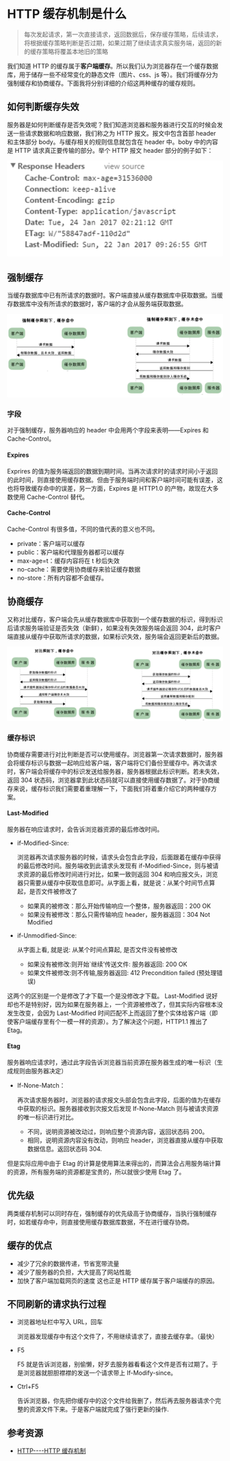 # HTTP 缓存机制是什么

> 每次发起请求，第一次直接请求，返回数据后，保存缓存策略，后续请求，将根据缓存策略判断是否过期，如果过期了继续请求真实服务端，返回的新的缓存策略将覆盖本地旧的策略

我们知道 HTTP 的缓存属于**客户端缓存**。所以我们认为浏览器存在一个缓存数据库，用于储存一些不经常变化的静态文件（图片、css、js 等）。我们将缓存分为强制缓存和协商缓存。下面我将分别详细的介绍这两种缓存的缓存规则。

## 如何判断缓存失效

服务器是如何判断缓存是否失效呢？我们知道浏览器和服务器进行交互的时候会发送一些请求数据和响应数据，我们称之为 HTTP 报文。报文中包含首部 header 和主体部分 body。与缓存相关的规则信息就包含在 header 中。boby 中的内容是 HTTP 请求真正要传输的部分。举个 HTTP 报文 header 部分的例子如下：

![16007e57ca9f8f86](./assets/16007e57ca9f8f86.jpg)

## 强制缓存

当缓存数据库中已有所请求的数据时。客户端直接从缓存数据库中获取数据。当缓存数据库中没有所请求的数据时，客户端的才会从服务端获取数据。

![16007be6f64ff7f7](./assets/16007be6f64ff7f7.jpg)

### 字段

对于强制缓存，服务器响应的 header 中会用两个字段来表明——Expires 和 Cache-Control。

#### Expires

Exprires 的值为服务端返回的数据到期时间。当再次请求时的请求时间小于返回的此时间，则直接使用缓存数据。但由于服务端时间和客户端时间可能有误差，这也将导致缓存命中的误差，另一方面，Expires 是 HTTP1.0 的产物，故现在大多数使用 Cache-Control 替代。

#### Cache-Control

Cache-Control 有很多值，不同的值代表的意义也不同。

- private：客户端可以缓存
- public：客户端和代理服务器都可以缓存
- max-age=t：缓存内容将在 t 秒后失效
- no-cache：需要使用协商缓存来验证缓存数据
- no-store：所有内容都不会缓存。

## 协商缓存

又称对比缓存，客户端会先从缓存数据库中获取到一个缓存数据的标识，得到标识后请求服务端验证是否失效（新鲜），如果没有失效服务端会返回 304，此时客户端直接从缓存中获取所请求的数据，如果标识失效，服务端会返回更新后的数据。

![16007d1c835d5461](./assets/16007d1c835d5461.jpg)

### 缓存标识

协商缓存需要进行对比判断是否可以使用缓存。浏览器第一次请求数据时，服务器会将缓存标识与数据一起响应给客户端，客户端将它们备份至缓存中。再次请求时，客户端会将缓存中的标识发送给服务器，服务器根据此标识判断。若未失效，返回 304 状态码，浏览器拿到此状态码就可以直接使用缓存数据了。对于协商缓存来说，缓存标识我们需要着重理解一下，下面我们将着重介绍它的两种缓存方案。

#### Last-Modified

服务器在响应请求时，会告诉浏览器资源的最后修改时间。

- if-Modified-Since:

  浏览器再次请求服务器的时候，请求头会包含此字段，后面跟着在缓存中获得的最后修改时间。服务端收到此请求头发现有 if-Modified-Since，则与被请求资源的最后修改时间进行对比，如果一致则返回 304 和响应报文头，浏览器只需要从缓存中获取信息即可。从字面上看，就是说：从某个时间节点算起，是否文件被修改了

  - 如果真的被修改：那么开始传输响应一个整体，服务器返回：200 OK
  - 如果没有被修改：那么只需传输响应 header，服务器返回：304 Not Modified

- if-Unmodified-Since:

  从字面上看, 就是说: 从某个时间点算起, 是否文件没有被修改

  - 如果没有被修改:则开始`继续'传送文件: 服务器返回: 200 OK
  - 如果文件被修改:则不传输,服务器返回: 412 Precondition failed (预处理错误)

这两个的区别是一个是修改了才下载一个是没修改才下载。 Last-Modified 说好却也不是特别好，因为如果在服务器上，一个资源被修改了，但其实际内容根本没发生改变，会因为 Last-Modified 时间匹配不上而返回了整个实体给客户端（即使客户端缓存里有个一模一样的资源）。为了解决这个问题，HTTP1.1 推出了 Etag。

#### Etag

服务器响应请求时，通过此字段告诉浏览器当前资源在服务器生成的唯一标识（生成规则由服务器决定）

- If-None-Match：

  再次请求服务器时，浏览器的请求报文头部会包含此字段，后面的值为在缓存中获取的标识。服务器接收到次报文后发现 If-None-Match 则与被请求资源的唯一标识进行对比。

  - 不同，说明资源被改动过，则响应整个资源内容，返回状态码 200。
  - 相同，说明资源内容没有改动，则响应 header，浏览器直接从缓存中获取数据信息。返回状态码 304.

但是实际应用中由于 Etag 的计算是使用算法来得出的，而算法会占用服务端计算的资源，所有服务端的资源都是宝贵的，所以就很少使用 Etag 了。

## 优先级

两类缓存机制可以同时存在，强制缓存的优先级高于协商缓存，当执行强制缓存时，如若缓存命中，则直接使用缓存数据库数据，不在进行缓存协商。

## 缓存的优点

- 减少了冗余的数据传递，节省宽带流量
- 减少了服务器的负担，大大提高了网站性能
- 加快了客户端加载网页的速度 这也正是 HTTP 缓存属于客户端缓存的原因。

## 不同刷新的请求执行过程

- 浏览器地址栏中写入 URL，回车

  浏览器发现缓存中有这个文件了，不用继续请求了，直接去缓存拿。（最快）

- F5

  F5 就是告诉浏览器，别偷懒，好歹去服务器看看这个文件是否有过期了。于是浏览器就胆胆襟襟的发送一个请求带上 If-Modify-since。

- Ctrl+F5

  告诉浏览器，你先把你缓存中的这个文件给我删了，然后再去服务器请求个完整的资源文件下来。于是客户端就完成了强行更新的操作.

## 参考资源

- [HTTP----HTTP 缓存机制](https://juejin.im/post/5a1d4e546fb9a0450f21af23)

